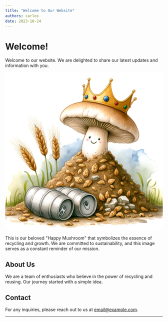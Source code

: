 ```yaml
---
title: "Welcome to Our Website"
authors: carlos
date: 2023-10-24
---
```


# Welcome!

Welcome to our website. We are delighted to share our latest updates and information with you.

![Happy Mushroom](/img/happy-shroom.png)

This is our beloved "Happy Mushroom" that symbolizes the essence of recycling and growth. We are committed to sustainability, and this image serves as a constant reminder of our mission.

## About Us

We are a team of enthusiasts who believe in the power of recycling and reusing. Our journey started with a simple idea.

## Contact

For any inquiries, please reach out to us at [email@example.com](mailto:email@example.com).

---